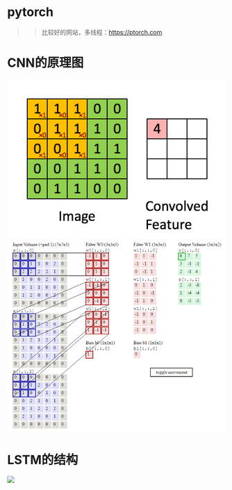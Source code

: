 # pytorch
>>比较好的网站，多线程：https://ptorch.com

# CNN的原理图
![](https://github.com/AIMarkov/pytorch/raw/master/image/CNN/2256672-19110dee0c54c0b2.gif)
![](https://github.com/AIMarkov/pytorch/raw/master/image/CNN/2256672-958f31b01695b085.gif)
# LSTM的结构
![](https://github.com/AIMarkov/pytorch/raw/master/image/LSTM/2256672-b784d887bf693253.gif)
